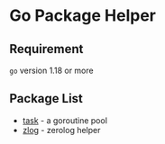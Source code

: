 # Go Package Helper

## Requirement
`go` version 1.18 or more

## Package List

- [task](./task) - a goroutine pool
- [zlog](./zlog) - zerolog helper
